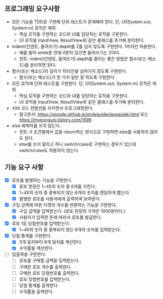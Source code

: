 ## 프로그래밍 요구사항
- 모든 기능을 TDD로 구현해 단위 테스트가 존재해야 한다. 단, UI(System.out, System.in) 로직은 제외
  - 핵심 로직을 구현하는 코드와 UI를 담당하는 로직을 구분한다.
  - UI 로직을 InputView, ResultView와 같은 클래스를 추가해 분리한다.
- indent(인덴트, 들여쓰기) depth를 2를 넘지 않도록 구현한다. 1까지만 허용한다.
  - 예를 들어 while문 안에 if문이 있으면 들여쓰기는 2이다.
  - 힌트: indent(인덴트, 들여쓰기) depth를 줄이는 좋은 방법은 함수(또는 메소드)를 분리하면 된다.
- 함수(또는 메소드)의 길이가 15라인을 넘어가지 않도록 구현한다.
  - 함수(또는 메소드)가 한 가지 일만 잘 하도록 구현한다.
- 모든 로직에 단위 테스트를 구현한다. 단, UI(System.out, System.in) 로직은 제외
  - 핵심 로직을 구현하는 코드와 UI를 담당하는 로직을 구분한다.
  - UI 로직을 InputView, ResultView와 같은 클래스를 추가해 분리한다.
- 자바 코드 컨벤션을 지키면서 프로그래밍한다.
  - 참고문서: https://google.github.io/styleguide/javaguide.html 또는 https://myeonguni.tistory.com/1596
- else 예약어를 쓰지 않는다.
  - 힌트: if 조건절에서 값을 return하는 방식으로 구현하면 else를 사용하지 않아도 된다.
  - else를 쓰지 말라고 하니 switch/case로 구현하는 경우가 있는데 switch/case도 허용하지 않는다.

## 기능 요구 사항
- [x] 로또를 발행하는 기능을 구현한다.
  - [x] 로또 한장은 1~45의 숫자 중 6개를 가진다.
  - [x] 1~45의 숫자 중 중복되지 않는 6개의 숫자를 랜덤하게 뽑는다.
  - [x] 발행한 로또를 사용자에게 출력하여 보여준다.
- [x] 구입 금액에 따른 티켓의 개수를 반환하는 기능을 구현한다.
  - [x] 구입 금액을 입력받는다. (로또 한장의 가격은 1000원이다.)
  - [x] 사용자가 입력한 돈에 따라서 로또를 발급한다.
- [x] 로또 1등 당첨번호를 입력받는다.
  - [x] 1~45의 숫자 중 중복되지 않는 6개의 숫자를 입력받는다.
- [x] 당첨 통계를 구현한다.
  - [x] 3개 일치부터 6개 일치를 계산한다.
  - [x] 수익률을 계산한다.
- [ ] 입출력을 구현한다.
  - [ ] 로또를 구매할 금액을 입력받는다.
  - [ ] 구매한 로또 개수를 출력한다.
  - [ ] 구매한 로또 당첨번호를 출력한다.
  - [ ] 로또 당첨번호를 입력받는다.
  - [ ] 당첨 통계를 출력한다.
  - [ ] 수익률을 출력한다.
